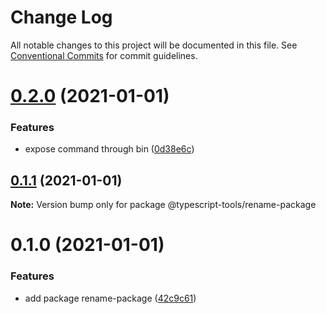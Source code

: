 # Change Log

All notable changes to this project will be documented in this file.
See [Conventional Commits](https://conventionalcommits.org) for commit guidelines.

# [0.2.0](https://github.com/typescript-tools/typescript-tools/compare/@typescript-tools/rename-package@0.1.1...@typescript-tools/rename-package@0.2.0) (2021-01-01)


### Features

* expose command through bin ([0d38e6c](https://github.com/typescript-tools/typescript-tools/commit/0d38e6c063ab1fab85b1d1282358cf37615a6d71))





## [0.1.1](https://github.com/typescript-tools/typescript-tools/compare/@typescript-tools/rename-package@0.1.0...@typescript-tools/rename-package@0.1.1) (2021-01-01)

**Note:** Version bump only for package @typescript-tools/rename-package





# 0.1.0 (2021-01-01)


### Features

* add package rename-package ([42c9c61](https://github.com/typescript-tools/typescript-tools/commit/42c9c61524dc58244a64bf01699dbc737504a111))
